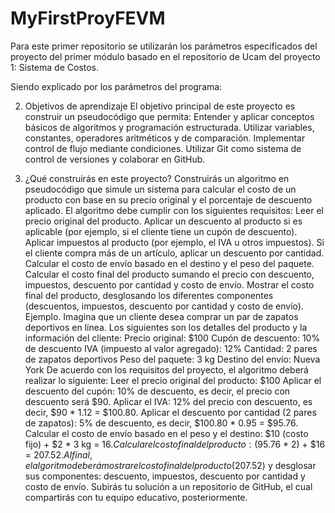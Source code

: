 # MyFirstProyFEVM
Para este primer repositorio se utilizarán los parámetros especificados del proyecto del primer módulo basado en el repositorio de Ucam del proyecto 1: Sistema de Costos.

Siendo explicado por los parámetros del programa:

2. Objetivos de aprendizaje
El objetivo principal de este proyecto es construir un pseudocódigo que permita:
Entender y aplicar conceptos básicos de algoritmos y programación estructurada.
Utilizar variables, constantes, operadores aritméticos y de comparación.
Implementar control de flujo mediante condiciones.
Utilizar Git como sistema de control de versiones y colaborar en GitHub.

4. ¿Qué construirás en este proyecto?
Construirás un algoritmo en pseudocódigo que simule un sistema para calcular el costo de un producto con base en su precio original y el porcentaje de descuento aplicado. El algoritmo debe cumplir con los siguientes requisitos:
Leer el precio original del producto.
Aplicar un descuento al producto si es aplicable (por ejemplo, si el cliente tiene un cupón de descuento).
Aplicar impuestos al producto (por ejemplo, el IVA u otros impuestos).
Si el cliente compra más de un artículo, aplicar un descuento por cantidad.
Calcular el costo de envío basado en el destino y el peso del paquete.
Calcular el costo final del producto sumando el precio con descuento, impuestos, descuento por cantidad y costo de envío.
Mostrar el costo final del producto, desglosando los diferentes componentes (descuentos, impuestos, descuento por cantidad y costo de envío).
Ejemplo. Imagina que un cliente desea comprar un par de zapatos deportivos en línea.
Los siguientes son los detalles del producto y la información del cliente:
Precio original: $100
Cupón de descuento: 10% de descuento
IVA (impuesto al valor agregado): 12%
Cantidad: 2 pares de zapatos deportivos
Peso del paquete: 3 kg
Destino del envío: Nueva York
De acuerdo con los requisitos del proyecto, el algoritmo deberá realizar lo siguiente:
Leer el precio original del producto: $100
Aplicar el descuento del cupón: 10% de descuento, es decir, el precio con descuento será $90.
Aplicar el IVA: 12% del precio con descuento, es decir, $90 * 1.12 = $100.80.
Aplicar el descuento por cantidad (2 pares de zapatos): 5% de descuento, es decir, $100.80 * 0.95 = $95.76.
Calcular el costo de envío basado en el peso y el destino: $10 (costo fijo) + $2 * 3 kg = $16.
Calcular el costo final del producto: ($95.76 * 2) + $16 = $207.52.
Al final, el algoritmo deberá mostrar el costo final del producto ($207.52) y desglosar sus componentes: descuento, impuestos, descuento por cantidad y costo de envío.
Subirás tu solución a un repositorio de GitHub, el cual compartirás con tu equipo educativo, posteriormente.



